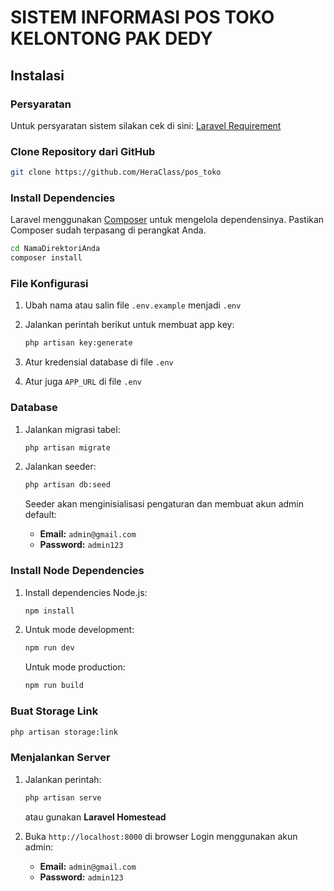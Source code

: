 # SISTEM INFORMASI POS TOKO KELONTONG PAK DEDY

## Instalasi

### Persyaratan
Untuk persyaratan sistem silakan cek di sini: [Laravel Requirement](https://laravel.com/docs/10.x/deployment#server-requirements)

### Clone Repository dari GitHub
```bash
git clone https://github.com/HeraClass/pos_toko
````

### Install Dependencies

Laravel menggunakan [Composer](https://getcomposer.org/) untuk mengelola dependensinya. Pastikan Composer sudah terpasang di perangkat Anda.

```bash
cd NamaDirektoriAnda
composer install
```

### File Konfigurasi

1. Ubah nama atau salin file `.env.example` menjadi `.env`
2. Jalankan perintah berikut untuk membuat app key:

   ```bash
   php artisan key:generate
   ```
3. Atur kredensial database di file `.env`
4. Atur juga `APP_URL` di file `.env`

### Database

1. Jalankan migrasi tabel:

   ```bash
   php artisan migrate
   ```
2. Jalankan seeder:

   ```bash
   php artisan db:seed
   ```

   Seeder akan menginisialisasi pengaturan dan membuat akun admin default:

   * **Email:** `admin@gmail.com`
   * **Password:** `admin123`

### Install Node Dependencies

1. Install dependencies Node.js:

   ```bash
   npm install
   ```
2. Untuk mode development:

   ```bash
   npm run dev
   ```

   Untuk mode production:

   ```bash
   npm run build
   ```

### Buat Storage Link

```bash
php artisan storage:link
```

### Menjalankan Server

1. Jalankan perintah:

   ```bash
   php artisan serve
   ```

   atau gunakan **Laravel Homestead**
2. Buka `http://localhost:8000` di browser
   Login menggunakan akun admin:

   * **Email:** `admin@gmail.com`
   * **Password:** `admin123`